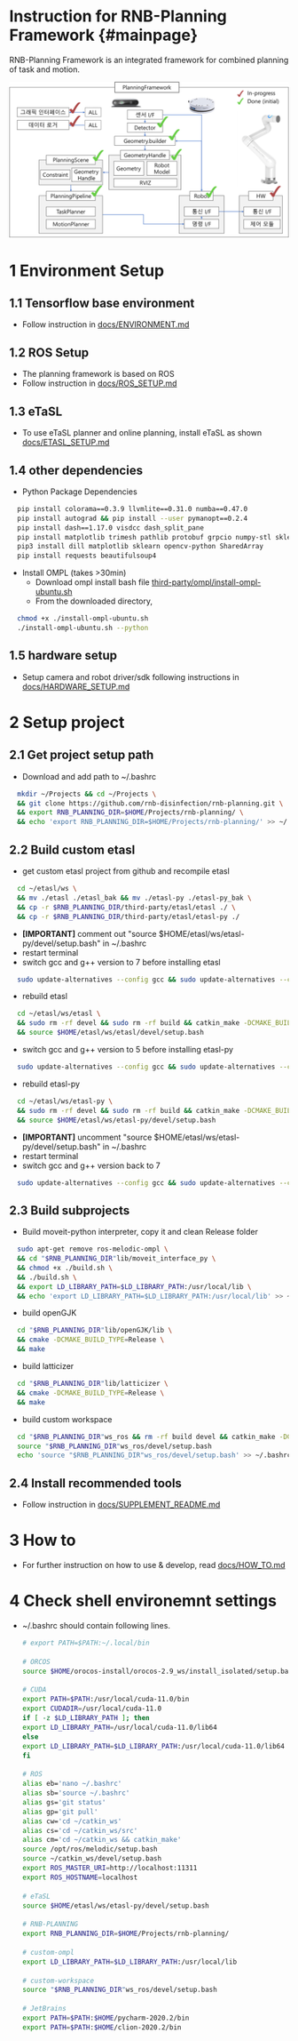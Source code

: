 Instruction for RNB-Planning Framework {#mainpage}
============

RNB-Planning Framework is an integrated framework for combined planning of task and motion.  

![framework](./docs/framework.png)


# 1 Environment Setup  

## 1.1 Tensorflow base environment  
* Follow instruction in [docs/ENVIRONMENT.md](docs/ENVIRONMENT.md)  
   
## 1.2 ROS Setup  
* The planning framework is based on ROS  
* Follow instruction in [docs/ROS_SETUP.md](docs/ROS_SETUP.md)  

## 1.3 eTaSL  
* To use eTaSL planner and online planning, install eTaSL as shown [docs/ETASL_SETUP.md](docs/ETASL_SETUP.md)  
 
## 1.4 other dependencies  
* Python Package Dependencies  
```bash
  pip install colorama==0.3.9 llvmlite==0.31.0 numba==0.47.0
  pip install autograd && pip install --user pymanopt==0.2.4
  pip install dash==1.17.0 visdcc dash_split_pane
  pip install matplotlib trimesh pathlib protobuf grpcio numpy-stl sklearn filterpy paramiko SharedArray  
  pip3 install dill matplotlib sklearn opencv-python SharedArray  
  pip install requests beautifulsoup4
  ```
  
* Install OMPL (takes >30min)
  * Download ompl install bash file [third-party/ompl/install-ompl-ubuntu.sh](third-party/ompl/install-ompl-ubuntu.sh)
  * From the downloaded directory,  
```bash
  chmod +x ./install-ompl-ubuntu.sh
  ./install-ompl-ubuntu.sh --python
  ```
  
## 1.5 hardware setup
* Setup camera and robot driver/sdk following instructions in [docs/HARDWARE_SETUP.md](docs/HARDWARE_SETUP.md) 
  
# 2 Setup project  
## 2.1 Get project setup path  
* Download and add path to ~/.bashrc  
```bash
  mkdir ~/Projects && cd ~/Projects \
  && git clone https://github.com/rnb-disinfection/rnb-planning.git \
  && export RNB_PLANNING_DIR=$HOME/Projects/rnb-planning/ \
  && echo 'export RNB_PLANNING_DIR=$HOME/Projects/rnb-planning/' >> ~/.bashrc
  ```
  
## 2.2 Build custom etasl
* get custom etasl project from github and recompile etasl  
```bash
  cd ~/etasl/ws \
  && mv ./etasl ./etasl_bak && mv ./etasl-py ./etasl-py_bak \
  && cp -r $RNB_PLANNING_DIR/third-party/etasl/etasl ./ \
  && cp -r $RNB_PLANNING_DIR/third-party/etasl/etasl-py ./
  ```
* **[IMPORTANT]** comment out "source $HOME/etasl/ws/etasl-py/devel/setup.bash" in ~/.bashrc
* restart terminal  
* switch gcc and g++ version to 7 before installing etasl
```bash
  sudo update-alternatives --config gcc && sudo update-alternatives --config g++  
  ```
* rebuild etasl 
```bash
  cd ~/etasl/ws/etasl \
  && sudo rm -rf devel && sudo rm -rf build && catkin_make -DCMAKE_BUILD_TYPE=Release \
  && source $HOME/etasl/ws/etasl/devel/setup.bash   
  ```
* switch gcc and g++ version to 5 before installing etasl-py
```bash
  sudo update-alternatives --config gcc && sudo update-alternatives --config g++  
  ```
* rebuild etasl-py 
```bash
  cd ~/etasl/ws/etasl-py \
  && sudo rm -rf devel && sudo rm -rf build && catkin_make -DCMAKE_BUILD_TYPE=Release \
  && source $HOME/etasl/ws/etasl-py/devel/setup.bash   
  ```
* **[IMPORTANT]** uncomment "source $HOME/etasl/ws/etasl-py/devel/setup.bash" in ~/.bashrc
* restart terminal  
* switch gcc and g++ version back to 7
```bash
  sudo update-alternatives --config gcc && sudo update-alternatives --config g++  
  ```
  
## 2.3 Build subprojects
* Build moveit-python interpreter, copy it and clean Release folder  
```bash
  sudo apt-get remove ros-melodic-ompl \
  && cd "$RNB_PLANNING_DIR"lib/moveit_interface_py \
  && chmod +x ./build.sh \
  && ./build.sh \
  && export LD_LIBRARY_PATH=$LD_LIBRARY_PATH:/usr/local/lib \
  && echo 'export LD_LIBRARY_PATH=$LD_LIBRARY_PATH:/usr/local/lib' >> ~/.bashrc
  ```

* build openGJK
```bash
  cd "$RNB_PLANNING_DIR"lib/openGJK/lib \
  && cmake -DCMAKE_BUILD_TYPE=Release \
  && make
  ```

* build latticizer
```bash
  cd "$RNB_PLANNING_DIR"lib/latticizer \
  && cmake -DCMAKE_BUILD_TYPE=Release \
  && make
  ```
  
* build custom workspace  
```bash
  cd "$RNB_PLANNING_DIR"ws_ros && rm -rf build devel && catkin_make -DCMAKE_BUILD_TYPE=Release  
  source "$RNB_PLANNING_DIR"ws_ros/devel/setup.bash
  echo 'source "$RNB_PLANNING_DIR"ws_ros/devel/setup.bash' >> ~/.bashrc
  ```

## 2.4 Install recommended tools
* Follow instruction in [docs/SUPPLEMENT_README.md](docs/SUPPLEMENT_README.md)


# 3 How to

* For further instruction on how to use & develop, read [docs/HOW_TO.md](docs/HOW_TO.md)


# 4 Check shell environemnt settings
* ~/.bashrc should contain following lines.  
   ```  bash
   # export PATH=$PATH:~/.local/bin  

   # ORCOS
   source $HOME/orocos-install/orocos-2.9_ws/install_isolated/setup.bash

   # CUDA
   export PATH=$PATH:/usr/local/cuda-11.0/bin
   export CUDADIR=/usr/local/cuda-11.0
   if [ -z $LD_LIBRARY_PATH ]; then
   export LD_LIBRARY_PATH=/usr/local/cuda-11.0/lib64
   else
   export LD_LIBRARY_PATH=$LD_LIBRARY_PATH:/usr/local/cuda-11.0/lib64
   fi

   # ROS
   alias eb='nano ~/.bashrc'
   alias sb='source ~/.bashrc'
   alias gs='git status'
   alias gp='git pull'
   alias cw='cd ~/catkin_ws'
   alias cs='cd ~/catkin_ws/src'
   alias cm='cd ~/catkin_ws && catkin_make'
   source /opt/ros/melodic/setup.bash
   source ~/catkin_ws/devel/setup.bash
   export ROS_MASTER_URI=http://localhost:11311
   export ROS_HOSTNAME=localhost

   # eTaSL
   source $HOME/etasl/ws/etasl-py/devel/setup.bash

   # RNB-PLANNING
   export RNB_PLANNING_DIR=$HOME/Projects/rnb-planning/

   # custom-ompl
   export LD_LIBRARY_PATH=$LD_LIBRARY_PATH:/usr/local/lib

   # custom-workspace
   source "$RNB_PLANNING_DIR"ws_ros/devel/setup.bash

   # JetBrains  
   export PATH=$PATH:$HOME/pycharm-2020.2/bin  
   export PATH=$PATH:$HOME/clion-2020.2/bin  
   ```
